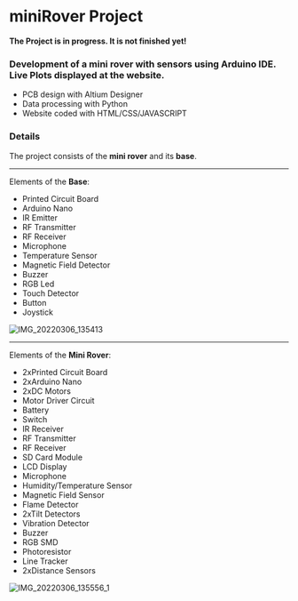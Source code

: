 # miniRover Project 
**The Project is in progress. It is not finished yet!**
### Development of a mini rover with sensors using Arduino IDE. Live Plots displayed at the website.

* PCB design with Altium Designer
* Data processing with Python
* Website coded with HTML/CSS/JAVASCRIPT 

### Details
The project consists of the **mini rover** and its **base**.  

------------------------------------------------------------
Elements of the **Base**:
- Printed Circuit Board
- Arduino Nano
- IR Emitter
- RF Transmitter
- RF Receiver
- Microphone
- Temperature Sensor
- Magnetic Field Detector
- Buzzer
- RGB Led
- Touch Detector
- Button
- Joystick

![IMG_20220306_135413](https://user-images.githubusercontent.com/53604815/156925748-af3aefec-cdf1-4565-9be2-592545910ac3.jpg)

------------------------------------------------------------
Elements of the **Mini Rover**:
- 2xPrinted Circuit Board
- 2xArduino Nano
- 2xDC Motors
- Motor Driver Circuit
- Battery
- Switch
- IR Receiver
- RF Transmitter
- RF Receiver
- SD Card Module
- LCD Display
- Microphone
- Humidity/Temperature Sensor
- Magnetic Field Sensor
- Flame Detector
- 2xTilt Detectors
- Vibration Detector
- Buzzer
- RGB SMD
- Photoresistor
- Line Tracker
- 2xDistance Sensors

![IMG_20220306_135556_1](https://user-images.githubusercontent.com/53604815/156925755-f570fc79-ed22-4e55-b427-f2b66c3b0a38.jpg)
